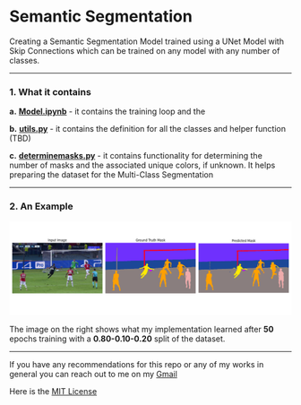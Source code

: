 # Semantic Segmentation

Creating a Semantic Segmentation Model trained using a UNet Model with Skip Connections which can be trained on any model with any number of classes.

---

### 1. What it contains

**a.** <u>**Model.ipynb**</u> - it contains the training loop and the 

**b.** <u>**utils.py**</u> - it contains the definition for all the classes and helper function (TBD)

**c.** <u>**determinemasks.py**</u> - it contains functionality for determining the number of masks and the associated unique colors, if unknown. It helps preparing the dataset for the Multi-Class Segmentation

---
### 2. An Example

![Alt Text](analysis/comparison_7.png)

The image on the right shows what my implementation learned after **50** epochs training with a **0.80-0.10-0.20** split of the dataset.

---

If you have any recommendations for this repo or any of my works in general you can reach out to me on my [Gmail](vanshwhig24@gmail.com)

Here is the [MIT License](LICENSE)
